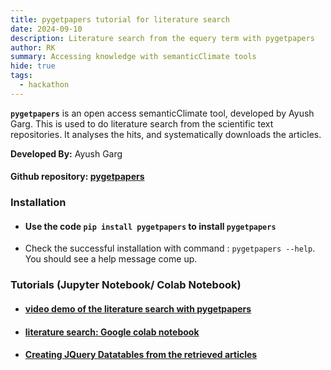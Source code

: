 ```yaml
---
title: pygetpapers tutorial for literature search 
date: 2024-09-10
description: Literature search from the equery term with pygetpapers 
author: RK 
summary: Accessing knowledge with semanticClimate tools
hide: true
tags:
  - hackathon
---
```


**`pygetpapers`** is an open access semanticClimate tool, developed by Ayush Garg. This is used to do literature search from the scientific text repositories. It analyses the hits, and systematically downloads the articles.

**Developed By:** Ayush Garg

#### Github repository: [pygetpapers](https://github.com/petermr/pygetpapers)

### **Installation**  

- #### Use the code `pip install pygetpapers` to install `pygetpapers`

- Check the successful installation with command : `pygetpapers --help`. You should see a help message come up.

### **Tutorials (Jupyter Notebook/ Colab Notebook)** 

- #### [video demo of the literature search with pygetpapers](https://youtu.be/cOW_NTeqErk)

- #### [literature search: Google colab notebook](https://colab.research.google.com/drive/1-vM3BKV7NjvFXAdLGuqyNMh4VhPq6uMa?usp=sharing)

- #### [Creating JQuery Datatables from the retrieved articles](https://colab.research.google.com/drive/1RumRjh0EnKcLDmXhtYvxqMKi39BX_sB1#scrollTo=6KLi8nSQhfIx)
